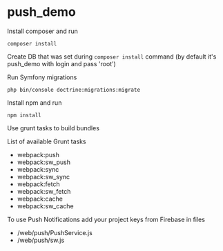 push_demo
=========

Install composer and run
```
composer install
```

Create DB that was set during `composer install` command (by default it's push_demo with login and pass 'root')

Run Symfony migrations
```
php bin/console doctrine:migrations:migrate
```

Install npm and run
```
npm install
```

Use grunt tasks to build bundles

List of available Grunt tasks
* webpack:push
* webpack:sw_push
* webpack:sync
* webpack:sw_sync
* webpack:fetch
* webpack:sw_fetch
* webpack:cache
* webpack:sw_cache

To use Push Notifications add your project keys from Firebase in files
* /web/push/PushService.js
* /web/push/sw.js
